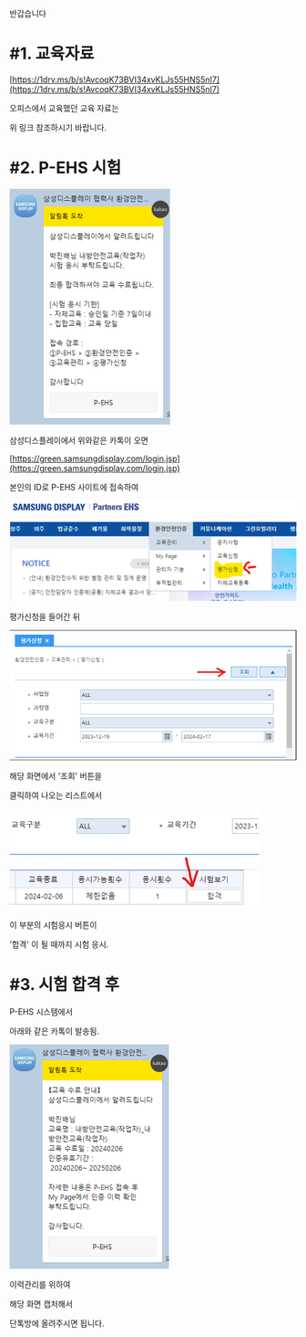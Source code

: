 
반갑습니다






#1. 교육자료
============

[https://1drv.ms/b/s!AvcoqK73BVI34xvKLJs55HNS5nI7](https://1drv.ms/b/s!AvcoqK73BVI34xvKLJs55HNS5nI7)

오피스에서 교육했던 교육 자료는

위 링크 참조하시기 바랍니다.



#2. P-EHS 시험 
==========

![](image.png)

삼성디스플레이에서 위와같은 카톡이 오면

[https://green.samsungdisplay.com/login.jsp](https://green.samsungdisplay.com/login.jsp)

본인의 ID로 P-EHS 사이트에 접속하여

![](image2.png)

평가신청을 들어간 뒤


![](image3.png)

해당 화면에서 '조회' 버튼을

클릭하여 나오는 리스트에서

![](image4.png)

이 부분의 시험응시 버튼이

'합격' 이 될 때까지 시험 응시.


#3. 시험 합격 후
==========


P-EHS 시스템에서

아래와 같은 카톡이 발송됨.

![](image5.png)

이력관리를 위하여

해당 화면 캡처해서

단톡방에 올려주시면 됩니다.

